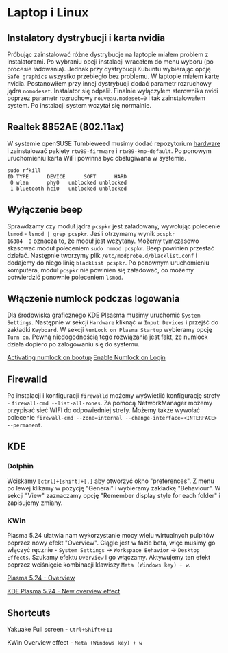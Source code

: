 # Laptop i Linux

## Instalatory dystrybucji i karta nvidia

Próbując zainstalować różne dystrybucje na laptopie miałem problem z instalatorami. Po wybraniu opcji instalacji wracałem do menu wyboru (po procesie ładowania). Jednak przy dystrybucji Kubuntu wybierając opcję `Safe graphics` wszystko przebiegło bez problemu. W laptopie miałem kartę nvidia. Postanowiłem przy innej dystrybucji dodać parametr rozruchowy jądra `nomodeset`. Instalator się odpalił. Finalnie wyłączyłem sterownika nvidi poprzez parametr rozruchowy `nouveau.modeset=0` i tak zainstalowałem system. Po instalacji system wczytał się normalnie.

## Realtek 8852AE (802.11ax)

W systemie openSUSE Tumbleweed musimy dodać repozytorium [hardware](https://build.opensuse.org/project/show/hardware) i zainstalować pakiety `rtw89-firmware` i `rtw89-kmp-default`. Po ponowym uruchomieniu karta WiFi powinna być obsługiwana w systemie.

```
sudo rfkill
ID TYPE      DEVICE      SOFT      HARD
 0 wlan      phy0   unblocked unblocked
 1 bluetooth hci0   unblocked unblocked
```

## Wyłączenie beep

Sprawdzamy czy moduł jądra `pcspkr` jest załadowany, wywołując polecenie `lsmod` - `lsmod | grep pcspkr`.
Jeśli otrzymamy wynik `pcspkr                 16384  0` oznacza to, że moduł jest wczytany. Możemy tymczasowo skasować moduł poleceniem `sudo rmmod pcspkr`. Beep powinien przestać działać.
Następnie tworzymy plik `/etc/modprobe.d/blacklist.conf` i dodajemy do niego linię `blacklist pcspkr`.
Po ponownym uruchomieniu komputera, moduł `pcspkr` nie powinien się załadować, co możemy potwierdzić ponownie poleceniem `lsmod`.

## Włączenie numlock podczas logowania

Dla środowiska graficznego KDE Plsasma musimy uruchomić `System Settings`. Następnie w sekcji `Hardware` kliknąć w `Input Devices` i przejść do zakładki `Keyboard`. W sekcji `NumLock on Plasma Startup` wybieramy opcję `Turn on`.
Pewną niedogodnością tego rozwiązania jest fakt, że numlock działa dopiero po zalogowaniu się do systemu.

[Activating numlock on bootup](https://wiki.archlinux.org/title/Activating_numlock_on_bootup)
[Enable Numlock on Login](https://help.ubuntu.com/community/NumLock)

## Firewalld

Po instalacji i konfiguracji `firewalld` możemy wyświetlić konfigurację strefy - `firewall-cmd --list-all-zones`.
Za pomocą NetworkManager możemy przypisać sieć WIFI do odpowiedniej strefy. Możemy także wywołać polecenie `firewall-cmd --zone=internal --change-interface=<INTERFACE> --permanent`.

## KDE

### Dolphin

Wciskamy `[ctrl]+[shift]+[,]` aby otworzyć okno "preferences".
Z menu po lewej klikamy w pozycję "General" i wybieramy zakładkę "Behaviour".
W sekcji "View" zaznaczamy opcję "Remember display style for each folder" i zapisujemy zmiany.

### KWin

Plasma 5.24 ułatwia nam wykorzystanie mocy wielu wirtualnych pulpitów poprzez nowy efekt "Overview".
Ciągle jest w fazie beta, więc musimy go włączyć ręcznie - `System Settings` -> `Workspace Behavior` -> `Desktop Effects`. Szukamy efektu `Overview` i go włączamy.
Aktywujemy ten efekt poprzez wciśnięcie kombinacji klawiszy `Meta (Windows key) + w`.

[Plasma 5.24 - Overview](https://kde.org/pl/announcements/plasma/5/5.24.0/#zarz%C4%85dzanie-oknami)

[KDE Plasma 5.24 - New overview effect](https://www.youtube.com/watch?v=i1GLKYqm_CM)

## Shortcuts

Yakuake Full screen - `Ctrl+Shift+F11`

KWin Overview effect - `Meta (Windows key) + w`
